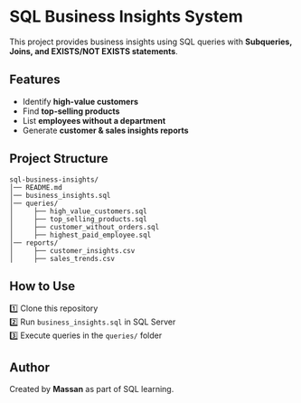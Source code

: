 # SQL Business Insights System

This project provides business insights using SQL queries with **Subqueries, Joins, and EXISTS/NOT EXISTS statements**.

##  Features
-  Identify **high-value customers**  
-  Find **top-selling products**  
-  List **employees without a department**  
-  Generate **customer & sales insights reports**  

##  Project Structure
```
sql-business-insights/ 
│── README.md 
│── business_insights.sql 
│── queries/ 
│     ├── high_value_customers.sql 
│     ├── top_selling_products.sql 
│     ├── customer_without_orders.sql 
│     ├── highest_paid_employee.sql 
│── reports/ 
│     ├── customer_insights.csv 
│     ├── sales_trends.csv
```

##  How to Use
1️⃣ Clone this repository  
2️⃣ Run `business_insights.sql` in SQL Server  
3️⃣ Execute queries in the `queries/` folder  

##  Author
Created by **Massan** as part of SQL learning.
